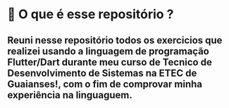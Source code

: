 <h1> 🔎 O que é esse repositório ? </h2>

<h2> Reuni nesse repositório todos os exercicios que realizei usando a linguagem de programação Flutter/Dart durante meu curso de Tecnico de Desenvolvimento de Sistemas na ETEC de Guaianses!, com o fim de comprovar minha experiência na linguaguem.</h2>
